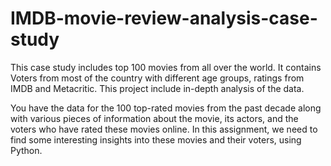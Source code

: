 # IMDB-movie-review-analysis-case-study

This case study includes top 100 movies from all over the world. It contains Voters from most of the country with different age groups, ratings from IMDB and Metacritic. This project include in-depth analysis of the data.

You have the data for the 100 top-rated movies from the past decade along with various pieces of information about the movie, its actors, and the voters who have rated these movies online. In this assignment, we need to find some interesting insights into these movies and their voters, using Python.
